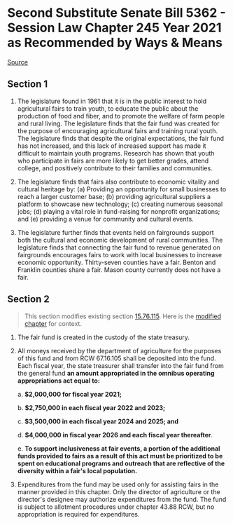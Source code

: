 # Second Substitute Senate Bill 5362 - Session Law Chapter 245 Year 2021 as Recommended by Ways & Means

[Source](http://lawfilesext.leg.wa.gov/biennium/2021-22/Pdf/Bills/Session%20Laws/Senate/5362-S2.SL.pdf)
## Section 1
1. The legislature found in 1961 that it is in the public interest to hold agricultural fairs to train youth, to educate the public about the production of food and fiber, and to promote the welfare of farm people and rural living. The legislature finds that the fair fund was created for the purpose of encouraging agricultural fairs and training rural youth. The legislature finds that despite the original expectations, the fair fund has not increased, and this lack of increased support has made it difficult to maintain youth programs. Research has shown that youth who participate in fairs are more likely to get better grades, attend college, and positively contribute to their families and communities.

2. The legislature finds that fairs also contribute to economic vitality and cultural heritage by: (a) Providing an opportunity for small businesses to reach a larger customer base; (b) providing agricultural suppliers a platform to showcase new technology; (c) creating numerous seasonal jobs; (d) playing a vital role in fund-raising for nonprofit organizations; and (e) providing a venue for community and cultural events.

3. The legislature further finds that events held on fairgrounds support both the cultural and economic development of rural communities. The legislature finds that connecting the fair fund to revenue generated on fairgrounds encourages fairs to work with local businesses to increase economic opportunity. Thirty-seven counties have a fair. Benton and Franklin counties share a fair. Mason county currently does not have a fair.


## Section 2
> This section modifies existing section [15.76.115](/rcw/15_agriculture_and_marketing/15.076_agricultural_fairs_youth_shows_exhibitions.md). Here is the [modified chapter](rcw/15_agriculture_and_marketing/15.076_agricultural_fairs_youth_shows_exhibitions.md) for context.

1. The fair fund is created in the custody of the state treasury.

2. All moneys received by the department of agriculture for the purposes of this fund and from RCW 67.16.105 shall be deposited into the fund. Each fiscal year, the state treasurer shall transfer into the fair fund from the general fund **an amount appropriated in the omnibus operating appropriations act equal to:**

    a. **$2,000,000 for fiscal year 2021;**

    b. **$2,750,000 in each fiscal year 2022 and 2023;**

    c. **$3,500,000 in each fiscal year 2024 and 2025; and**

    d. **$4,000,000 in fiscal year 2026 and each fiscal year thereafter**.

    e. **To support inclusiveness at fair events, a portion of the additional funds provided to fairs as a result of this act must be prioritized to be spent on educational programs and outreach that are reflective of the diversity within a fair's local population.**

3. Expenditures from the fund may be used only for assisting fairs in the manner provided in this chapter. Only the director of agriculture or the director's designee may authorize expenditures from the fund. The fund is subject to allotment procedures under chapter 43.88 RCW, but no appropriation is required for expenditures.

